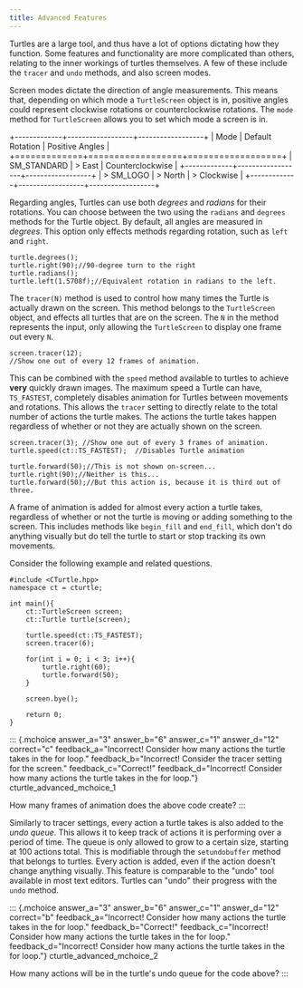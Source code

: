 ```yaml
---
title: Advanced Features
---
```


Turtles are a large tool, and thus have a lot of options dictating how
they function. Some features and functionality are more complicated than
others, relating to the inner workings of turtles themselves. A few of
these include the `tracer` and `undo` methods, and also screen modes.

Screen modes dictate the direction of angle measurements. This means
that, depending on which mode a `TurtleScreen` object is in, positive
angles could represent clockwise rotations or counterclockwise
rotations. The `mode` method for `TurtleScreen` allows you to set which
mode a screen is in.

+-------------+------------------+------------------+
| Mode        | Default Rotation | Positive Angles  |
+=============+==================+==================+
| SM_STANDARD | > East           | Counterclockwise |
+-------------+------------------+------------------+
| > SM_LOGO   | > North          | > Clockwise      |
+-------------+------------------+------------------+

Regarding angles, Turtles can use both *degrees* and *radians* for their
rotations. You can choose between the two using the `radians` and
`degrees` methods for the Turtle object. By default, all angles are
measured in *degrees*. This option only effects methods regarding
rotation, such as `left` and `right`.

``` {.cpp}
turtle.degrees();
turtle.right(90);//90-degree turn to the right
turtle.radians();
turtle.left(1.5708f);//Equivalent rotation in radians to the left.
```

The `tracer(N)` method is used to control how many times the Turtle is
actually drawn on the screen. This method belongs to the `TurtleScreen`
object, and effects all turtles that are on the screen. The `N` in the
method represents the input, only allowing the `TurtleScreen` to display
one frame out every `N`.

``` {.cpp}
screen.tracer(12);
//Show one out of every 12 frames of animation.
```

This can be combined with the `speed` method available to turtles to
achieve **very** quickly drawn images. The maximum speed a Turtle can
have, `TS_FASTEST`, completely disables animation for Turtles between
movements and rotations. This allows the `tracer` setting to directly
relate to the total number of actions the turtle makes. The actions the
turtle takes happen regardless of whether or not they are actually shown
on the screen.

``` {.cpp}
screen.tracer(3); //Show one out of every 3 frames of animation.
turtle.speed(ct::TS_FASTEST);  //Disables Turtle animation

turtle.forward(50);//This is not shown on-screen...
turtle.right(90);//Neither is this...
turtle.forward(50);//But this action is, because it is third out of three.
```

A frame of animation is added for almost every action a turtle takes,
regardless of whether or not the turtle is moving or adding something to
the screen. This includes methods like `begin_fill` and `end_fill`,
which don\'t do anything visually but do tell the turtle to start or
stop tracking its own movements.

Consider the following example and related questions.

``` {.cpp}
#include <CTurtle.hpp>
namespace ct = cturtle;

int main(){
    ct::TurtleScreen screen;
    ct::Turtle turtle(screen);

    turtle.speed(ct::TS_FASTEST);
    screen.tracer(6);

    for(int i = 0; i < 3; i++){
        turtle.right(60);
        turtle.forward(50);
    }   

    screen.bye();

    return 0;
}
```

::: {.mchoice answer_a="3" answer_b="6" answer_c="1" answer_d="12" correct="c" feedback_a="Incorrect! Consider how many actions the turtle takes in the for loop." feedback_b="Incorrect! Consider the tracer setting for the screen." feedback_c="Correct!" feedback_d="Incorrect! Consider how many actions the turtle takes in the for loop."}
cturtle_advanced_mchoice_1

How many frames of animation does the above code create?
:::

Similarly to tracer settings, every action a turtle takes is also added
to the *undo queue*. This allows it to keep track of actions it is
performing over a period of time. The queue is only allowed to grow to a
certain size, starting at 100 actions total. This is modifiable through
the `setundobuffer` method that belongs to turtles. Every action is
added, even if the action doesn\'t change anything visually. This
feature is comparable to the \"undo\" tool available in most text
editors. Turtles can \"undo\" their progress with the `undo` method.

::: {.mchoice answer_a="3" answer_b="6" answer_c="1" answer_d="12" correct="b" feedback_a="Incorrect! Consider how many actions the turtle takes in the for loop." feedback_b="Correct!" feedback_c="Incorrect! Consider how many actions the turtle takes in the for loop." feedback_d="Incorrect! Consider how many actions the turtle takes in the for loop."}
cturtle_advanced_mchoice_2

How many actions will be in the turtle\'s undo queue for the code above?
:::
